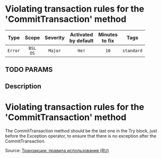 # Violating transaction rules for the 'CommitTransaction' method

| Type | Scope | Severity | Activated<br/>by default | Minutes<br/>to fix | Tags |
| :-: | :-: | :-: | :-: | :-: | :-: |
| `Error` | `BSL`<br/>`OS` | `Major` | `Нет` | `10` | `standard` |


## TODO PARAMS

## Description

# Violating transaction rules for the 'CommitTransaction' method

The CommitTransaction method should be the last one in the Try block, just before the Exception operator, to ensure that there is no exception after the CommitTransaction.

Source: [Транзакции: правила использования (RU)](https://its.1c.ru/db/v8std/content/783/hdoc/_top/)
